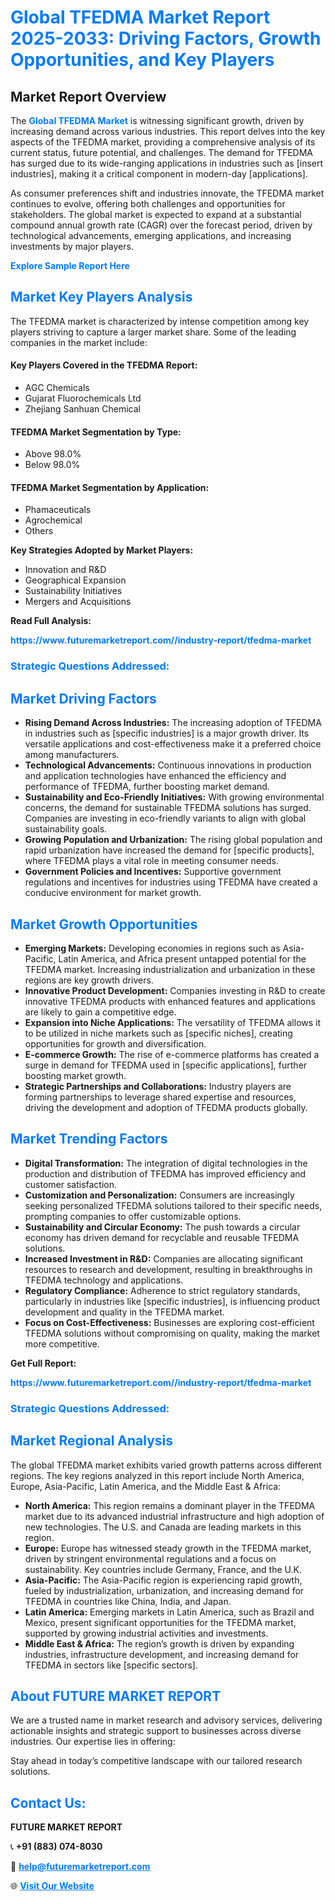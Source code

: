 <h1 style="color: #007BFF;">Global TFEDMA Market Report 2025-2033: Driving Factors, Growth Opportunities, and Key Players</h1>

<section id="overview">
<h2>Market Report Overview</h2>
<p>The <a href="https://www.futuremarketreport.com//industry-report/tfedma-market" style="color: #007BFF; text-decoration: none;"><strong>Global TFEDMA Market</strong></a> is witnessing significant growth, driven by increasing demand across various industries. This report delves into the key aspects of the TFEDMA market, providing a comprehensive analysis of its current status, future potential, and challenges. The demand for TFEDMA has surged due to its wide-ranging applications in industries such as [insert industries], making it a critical component in modern-day [applications].</p>
<p>As consumer preferences shift and industries innovate, the TFEDMA market continues to evolve, offering both challenges and opportunities for stakeholders. The global market is expected to expand at a substantial compound annual growth rate (CAGR) over the forecast period, driven by technological advancements, emerging applications, and increasing investments by major players.</p>
</section>

<section id="overview">
<p><a href="https://www.futuremarketreport.com//request-sample/reportId=46936" style="color: #007BFF; text-decoration: none;"><strong>Explore Sample Report Here</strong></a></p>
</section>

<section id="key-players">
<h2 style="color: #007BFF;">Market Key Players Analysis</h2>
<p>The TFEDMA market is characterized by intense competition among key players striving to capture a larger market share. Some of the leading companies in the market include:</p>
<h4>Key Players Covered in the TFEDMA Report:</h4>
<ul><li>AGC Chemicals</li><li>Gujarat Fluorochemicals Ltd</li><li>Zhejiang Sanhuan Chemical</li></ul>
<h4>TFEDMA Market Segmentation by Type:</h4>
<ul><li>Above 98.0%</li><li>Below 98.0%</li></ul>

<h4>TFEDMA Market Segmentation by Application:</h4>
<ul><li>Phamaceuticals</li><li>Agrochemical</li><li>Others</li></ul>
<p><strong>Key Strategies Adopted by Market Players:</strong></p>
<ul>
<li>Innovation and R&D</li>
<li>Geographical Expansion</li>
<li>Sustainability Initiatives</li>
<li>Mergers and Acquisitions</li>
</ul>
</section>

<section>
<p><strong>Read Full Analysis: </strong></p><a href="https://www.futuremarketreport.com//industry-report/tfedma-market" style="color: #007BFF; text-decoration: none;"><strong>https://www.futuremarketreport.com//industry-report/tfedma-market</strong></a>
<h3 style="color: #007BFF;">Strategic Questions Addressed:</h3>
</section>

<section id="driving-factors">
<h2 style="color: #007BFF;">Market Driving Factors</h2>
<ul>
<li><strong>Rising Demand Across Industries:</strong> The increasing adoption of TFEDMA in industries such as [specific industries] is a major growth driver. Its versatile applications and cost-effectiveness make it a preferred choice among manufacturers.</li>
<li><strong>Technological Advancements:</strong> Continuous innovations in production and application technologies have enhanced the efficiency and performance of TFEDMA, further boosting market demand.</li>
<li><strong>Sustainability and Eco-Friendly Initiatives:</strong> With growing environmental concerns, the demand for sustainable TFEDMA solutions has surged. Companies are investing in eco-friendly variants to align with global sustainability goals.</li>
<li><strong>Growing Population and Urbanization:</strong> The rising global population and rapid urbanization have increased the demand for [specific products], where TFEDMA plays a vital role in meeting consumer needs.</li>
<li><strong>Government Policies and Incentives:</strong> Supportive government regulations and incentives for industries using TFEDMA have created a conducive environment for market growth.</li>
</ul>
</section>

<section id="growth-opportunities">
<h2 style="color: #007BFF;">Market Growth Opportunities</h2>
<ul>
<li><strong>Emerging Markets:</strong> Developing economies in regions such as Asia-Pacific, Latin America, and Africa present untapped potential for the TFEDMA market. Increasing industrialization and urbanization in these regions are key growth drivers.</li>
<li><strong>Innovative Product Development:</strong> Companies investing in R&D to create innovative TFEDMA products with enhanced features and applications are likely to gain a competitive edge.</li>
<li><strong>Expansion into Niche Applications:</strong> The versatility of TFEDMA allows it to be utilized in niche markets such as [specific niches], creating opportunities for growth and diversification.</li>
<li><strong>E-commerce Growth:</strong> The rise of e-commerce platforms has created a surge in demand for TFEDMA used in [specific applications], further boosting market growth.</li>
<li><strong>Strategic Partnerships and Collaborations:</strong> Industry players are forming partnerships to leverage shared expertise and resources, driving the development and adoption of TFEDMA products globally.</li>
</ul>
</section>

<section id="trending-factors">
<h2 style="color: #007BFF;">Market Trending Factors</h2>
<ul>
<li><strong>Digital Transformation:</strong> The integration of digital technologies in the production and distribution of TFEDMA has improved efficiency and customer satisfaction.</li>
<li><strong>Customization and Personalization:</strong> Consumers are increasingly seeking personalized TFEDMA solutions tailored to their specific needs, prompting companies to offer customizable options.</li>
<li><strong>Sustainability and Circular Economy:</strong> The push towards a circular economy has driven demand for recyclable and reusable TFEDMA solutions.</li>
<li><strong>Increased Investment in R&D:</strong> Companies are allocating significant resources to research and development, resulting in breakthroughs in TFEDMA technology and applications.</li>
<li><strong>Regulatory Compliance:</strong> Adherence to strict regulatory standards, particularly in industries like [specific industries], is influencing product development and quality in the TFEDMA market.</li>
<li><strong>Focus on Cost-Effectiveness:</strong> Businesses are exploring cost-efficient TFEDMA solutions without compromising on quality, making the market more competitive.</li>
</ul>
</section>

<section>
<p><strong>Get Full Report: </strong></p><a href="https://www.futuremarketreport.com//industry-report/tfedma-market" style="color: #007BFF; text-decoration: none;"><strong>https://www.futuremarketreport.com//industry-report/tfedma-market</strong></a>
<h3 style="color: #007BFF;">Strategic Questions Addressed:</h3>
</section>


<section id="regional-analysis">
<h2 style="color: #007BFF;">Market Regional Analysis</h2>
<p>The global TFEDMA market exhibits varied growth patterns across different regions. The key regions analyzed in this report include North America, Europe, Asia-Pacific, Latin America, and the Middle East & Africa:</p>
<ul>
<li><strong>North America:</strong> This region remains a dominant player in the TFEDMA market due to its advanced industrial infrastructure and high adoption of new technologies. The U.S. and Canada are leading markets in this region.</li>
<li><strong>Europe:</strong> Europe has witnessed steady growth in the TFEDMA market, driven by stringent environmental regulations and a focus on sustainability. Key countries include Germany, France, and the U.K.</li>
<li><strong>Asia-Pacific:</strong> The Asia-Pacific region is experiencing rapid growth, fueled by industrialization, urbanization, and increasing demand for TFEDMA in countries like China, India, and Japan.</li>
<li><strong>Latin America:</strong> Emerging markets in Latin America, such as Brazil and Mexico, present significant opportunities for the TFEDMA market, supported by growing industrial activities and investments.</li>
<li><strong>Middle East & Africa:</strong> The region’s growth is driven by expanding industries, infrastructure development, and increasing demand for TFEDMA in sectors like [specific sectors].</li>
</ul>
</section>

<footer>
<h2 style="color: #007BFF;">About FUTURE MARKET REPORT</h2>
<p>We are a trusted name in market research and advisory services, delivering actionable insights and strategic support to businesses across diverse industries. Our expertise lies in offering:</p>

<p>Stay ahead in today’s competitive landscape with our tailored research solutions.</p>

<h2 style="color: #007BFF;">Contact Us:</h2>
<p><strong>FUTURE MARKET REPORT</strong></p>
<p>📞 <strong>+91 (883) 074-8030</strong></p>
<p>📧 <strong><a href="mailto:help@futuremarketreport.com" style="color: #007BFF;">help@futuremarketreport.com</a></strong></p>
<p>🌐 <strong><a href="https://www.futuremarketreport.com/" style="color: #007BFF;">Visit Our Website</a></strong></p>
</footer>